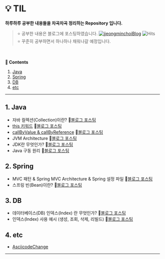 # 💡 TIL
<b>하루하루 공부한 내용들을 차곡차곡 정리하는 Repository 입니다.</b>

> :star: 공부한 내용은 블로그에 포스팅하였습니다.
[![jjeongminchoiBlog](https://img.shields.io/badge/blog-jjeongminchoi-lightgrey.svg)](https://choicode.tistory.com/)
![Hits](https://hits.seeyoufarm.com/api/count/incr/badge.svg?url=https://github.com/jjeongminchoi/TIL%2Fgjbae1212%2Fhit-counter&count_bg=%2379C83D&title_bg=%23555555&icon=&icon_color=%23E7E7E7&title=hits&edge_flat=true)
> <br/> :star: 꾸준히 공부하면서 하나하나 채워나갈 예정입니다.

<br/>

**:book: Contents**
1. [Java](#1-java)
2. [Spring](#2-spring)
3. [DB](#3-db)
4. [etc](#4-etc)

---

## 1. Java
- 자바 컬렉션(Collection)이란? 🥁[블로그 포스팅](https://choicode.tistory.com/25)
- [this 키워드](https://github.com/jjeongminchoi/TIL/tree/main/TIL/src/TIL/java/this_) 🥁[블로그 포스팅](https://choicode.tistory.com/24)
- [callByValue & callByReference](https://github.com/jjeongminchoi/TIL/tree/main/TIL/src/TIL/java/callby) 🥁[블로그 포스팅](https://choicode.tistory.com/20)
- JVM Architecture 🥁[블로그 포스팅](https://choicode.tistory.com/19)
- JDK란 무엇인가? 🥁[블로그 포스팅](https://choicode.tistory.com/17)
- Java 구동 원리 🥁[블로그 포스팅](https://choicode.tistory.com/16)

## 2. Spring
- MVC 패턴 & Spring MVC Architecture & Spring 설정 파일 🥁[블로그 포스팅](https://choicode.tistory.com/23)
- 스프링 빈(Bean)이란? 🥁[블로그 포스팅](https://choicode.tistory.com/29)

## 3. DB
- 데이터베이스(DB) 인덱스(Index) 란 무엇인가? 🥁[블로그 포스팅](https://choicode.tistory.com/27)
- 인덱스(Index) 사용 예시 (생성, 조회, 삭제, 리빌드) 🥁[블로그 포스팅](https://choicode.tistory.com/28)

## 4. etc
- [AsciicodeChange](https://github.com/jjeongminchoi/TIL/blob/main/TIL/src/TIL/java/etc/AsciicodeChange.java)

---

